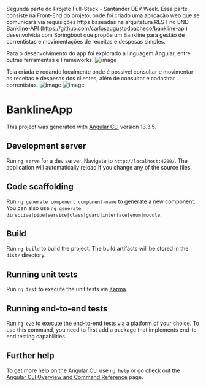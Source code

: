 Segunda parte do Projeto Full-Stack - Santander DEV Week. Essa parte consiste na Front-End do projeto, onde foi criado uma aplicação web que se comunicará via requisições https baseadas na arquitetura REST no BND Bankline-API (https://github.com/carlosaugustodpacheco/bankline-api)  desenvolvida com Springboot que propõe um Bankline para gestão de correntistas e movimentações de receitas e despesas simples.

Para o desenvolvimento do app foi explorado a linguagem Angular, entre outras ferramentas e Frameworks.
![image](https://user-images.githubusercontent.com/68930974/167333098-60e62413-af00-4230-aefc-5a8f1bfc99e1.png)

Tela criada e rodando localmente onde é possivel consultar e movimentar as receitas e despesas dos clientes, além de consultar e cadastrar correntistas.
![image](https://user-images.githubusercontent.com/68930974/167333204-64bfb4e0-b729-4038-95b3-d767c40235b7.png)
![image](https://user-images.githubusercontent.com/68930974/167333225-97e4f3c5-6be9-4de3-a662-2328f025fe37.png)















# BanklineApp

This project was generated with [Angular CLI](https://github.com/angular/angular-cli) version 13.3.5.

## Development server

Run `ng serve` for a dev server. Navigate to `http://localhost:4200/`. The application will automatically reload if you change any of the source files.

## Code scaffolding

Run `ng generate component component-name` to generate a new component. You can also use `ng generate directive|pipe|service|class|guard|interface|enum|module`.

## Build

Run `ng build` to build the project. The build artifacts will be stored in the `dist/` directory.

## Running unit tests

Run `ng test` to execute the unit tests via [Karma](https://karma-runner.github.io).

## Running end-to-end tests

Run `ng e2e` to execute the end-to-end tests via a platform of your choice. To use this command, you need to first add a package that implements end-to-end testing capabilities.

## Further help

To get more help on the Angular CLI use `ng help` or go check out the [Angular CLI Overview and Command Reference](https://angular.io/cli) page.
